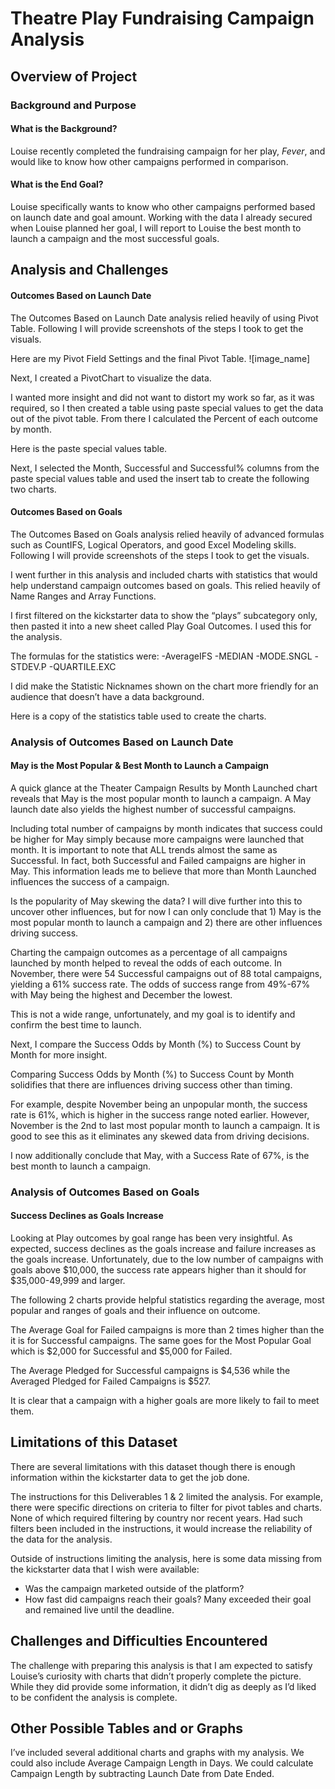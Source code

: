 # Theatre Play Fundraising Campaign Analysis


## Overview of Project


### Background and Purpose


#### What is the Background?
Louise recently completed the fundraising campaign for her play, *Fever*, and would like to know how other campaigns performed in comparison. 

#### What is the End Goal?

Louise specifically wants to know who other campaigns performed based on launch date and goal amount. Working with the data I already secured when Louise planned her goal, I will report to Louise the best month to launch a campaign and the most successful goals. 


## Analysis and Challenges

#### Outcomes Based on Launch Date
The Outcomes Based on Launch Date analysis relied heavily of using Pivot Table. Following I will provide screenshots of the steps I took to get the visuals. 

Here are my Pivot Field Settings and the final Pivot Table.
![image_name]
  
Next, I created a PivotChart to visualize the data. 
 

I wanted more insight and did not want to distort my work so far, as it was required, so I then created a table using paste special values to get the data out of the pivot table. From there I calculated the Percent of each outcome by month. 

Here is the paste special values table. 

 



Next, I selected the Month, Successful and Successful% columns from the paste special values table and used the insert tab to create the following two charts.
    


#### Outcomes Based on Goals
The Outcomes Based on Goals analysis relied heavily of advanced formulas such as CountIFS, Logical Operators, and good Excel Modeling skills. Following I will provide screenshots of the steps I took to get the visuals. 

    


I went further in this analysis and included charts with statistics that would help understand campaign outcomes based on goals. This relied heavily of Name Ranges and Array Functions.

I first filtered on the kickstarter data to show the “plays” subcategory only, then pasted it into a new sheet called Play Goal Outcomes. I used this for the analysis.

The formulas for the statistics were:
-AverageIFS
-MEDIAN
-MODE.SNGL
-STDEV.P
-QUARTILE.EXC

I did make the Statistic Nicknames shown on the chart more friendly for an audience that doesn’t have a data background.

Here is a copy of the statistics table used to create the charts.
 


  

### Analysis of Outcomes Based on Launch Date


#### May is the Most Popular & Best Month to Launch a Campaign

 

A quick glance at the Theater Campaign Results by Month Launched chart reveals that May is the most popular month to launch a campaign.  A May launch date also yields the highest number of successful campaigns. 







  

Including total number of campaigns by month indicates that success could be higher for May simply because more campaigns were launched that month. It is important to note that ALL trends almost the same as Successful. In fact, both Successful and Failed campaigns are higher in May. This information leads me to believe that more than Month Launched influences the success of a campaign. 

Is the popularity of May skewing the data? I will dive further into this to uncover other influences, but for now I can only conclude that 1) May is the most popular month to launch a campaign and 2) there are other influences driving success.


 

Charting the campaign outcomes as a percentage of all campaigns launched by month helped to reveal the odds of each outcome.  In November, there were 54 Successful campaigns out of 88 total campaigns, yielding a 61% success rate. The odds of success range from 49%-67% with May being the highest and December the lowest. 

This is not a wide range, unfortunately, and my goal is to identify and confirm the best time to launch. 

Next, I compare the Success Odds by Month (%) to Success Count by Month for more insight.

  

Comparing Success Odds by Month (%) to Success Count by Month solidifies that there are influences driving success other than timing.

For example, despite November being an unpopular month, the success rate is 61%, which is higher in the success range noted earlier. However, November is the 2nd to last most popular month to launch a campaign. It is good to see this as it eliminates any skewed data from driving decisions.

I now additionally conclude that May, with a Success Rate of 67%, is the best month to launch a campaign. 


### Analysis of Outcomes Based on Goals
#### Success Declines as Goals Increase
 


Looking at Play outcomes by goal range has been very insightful. As expected, success declines as the goals increase and failure increases as the goals increase.  Unfortunately, due to the low number of campaigns with goals above $10,000, the success rate appears higher than it should for $35,000-49,999 and larger.

The following 2 charts provide helpful statistics regarding the average, most popular and ranges of goals and their influence on outcome. 
  


The Average Goal for Failed campaigns is more than 2 times higher than the it is for Successful campaigns. The same goes for the Most Popular Goal which is $2,000 for Successful and $5,000 for Failed. 

The Average Pledged for Successful campaigns is $4,536 while the Averaged Pledged for Failed Campaigns is $527.

It is clear that a campaign with a higher goals are more likely to fail to meet them. 


## Limitations of this Dataset

There are several limitations with this dataset though there is enough information within the kickstarter data to get the job done.

The instructions for this Deliverables 1 & 2 limited the analysis. For example, there were specific directions on criteria to filter for pivot tables and charts. None of which required filtering by country nor recent years. Had such filters been included in the instructions, it would increase the reliability of the data for the analysis. 

Outside of instructions limiting the analysis, here is some data missing from the kickstarter data that I wish were available:
- Was the campaign marketed outside of the platform? 
- How fast did campaigns reach their goals? Many exceeded their goal and remained live until the deadline. 





## Challenges and Difficulties Encountered

The challenge with preparing this analysis is that I am expected to satisfy Louise’s curiosity with charts that didn’t properly complete the picture.  While they did provide some information, it didn’t dig as deeply as I’d liked to be confident the analysis is complete. 


## Other Possible Tables and or Graphs

I’ve included several additional charts and graphs with my analysis. 
We could also include Average Campaign Length in Days. We could calculate Campaign Length by subtracting Launch Date from Date Ended.
